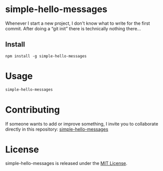 
# simple-hello-messages

Whenever I start a new project, I don't know what to write for the first commit. After doing a “git init” there is technically nothing there...

## Install

```npm
npm install -g simple-hello-messages
```

# Usage

```bash
simple-hello-messages
```

# Contributing
If someone wants to add or improve something, I invite you to collaborate directly in this repository: [simple-hello-messages](https://github.com/platzi/npm-simple-hello-messages)

# License
simple-hello-messages is released under the [MIT License](https://opensource.org/licenses/MIT).
